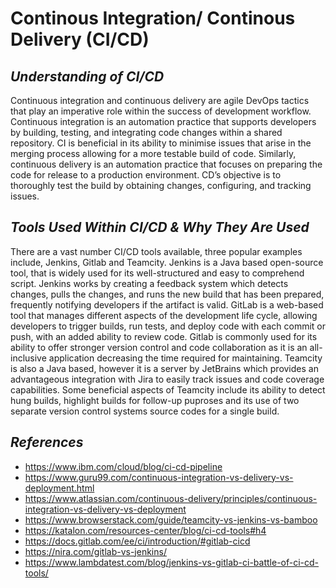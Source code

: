 # Continous Integration/ Continous Delivery (CI/CD)
## *Understanding of CI/CD*

Continuous integration and continuous delivery are agile DevOps tactics that play an imperative role within the success of development workflow. Continuous integration is an automation practice that supports developers by building, testing, and integrating code changes within a shared repository. CI is beneficial in its ability to minimise issues that arise in the merging process allowing for a more testable build of code. Similarly, continuous delivery is an automation practice that focuses on preparing the code for release to a production environment. CD’s objective is to thoroughly test the build by obtaining changes, configuring, and tracking issues. 


## *Tools Used Within CI/CD & Why They Are Used*

There are a vast number CI/CD tools available, three popular examples include, Jenkins, Gitlab and Teamcity. Jenkins is a Java based open-source tool, that is widely used for its well-structured and easy to comprehend script. Jenkins works by creating a feedback system which detects changes, pulls the changes, and runs the new build that has been prepared, frequently notifying developers if the artifact is valid. GitLab is a web-based tool that manages different aspects of the development life cycle, allowing developers to trigger builds, run tests, and deploy code with each commit or push, with an added ability to review code. Gitlab is commonly used for its ability to offer stronger version control and code collaboration as it is an all-inclusive application decreasing the time required for maintaining. Teamcity is also a Java based, however it is a server by JetBrains which provides an advantageous integration with Jira to easily track issues and code coverage capabilities. Some beneficial aspects of Teamcity include its ability to detect hung builds, highlight builds for follow-up puproses and its use of two separate version control systems source codes for a single build. 


## *References*

* https://www.ibm.com/cloud/blog/ci-cd-pipeline
* https://www.guru99.com/continuous-integration-vs-delivery-vs-deployment.html
* https://www.atlassian.com/continuous-delivery/principles/continuous-integration-vs-delivery-vs-deployment
* https://www.browserstack.com/guide/teamcity-vs-jenkins-vs-bamboo
* https://katalon.com/resources-center/blog/ci-cd-tools#h4
* https://docs.gitlab.com/ee/ci/introduction/#gitlab-cicd
* https://nira.com/gitlab-vs-jenkins/
* https://www.lambdatest.com/blog/jenkins-vs-gitlab-ci-battle-of-ci-cd-tools/

